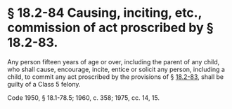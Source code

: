 # § 18.2-84 Causing, inciting, etc., commission of act proscribed by § 18.2-83.

<p>Any person fifteen years of age or over, including the parent of any child, who shall cause, encourage, incite, entice or solicit any person, including a child, to commit any act proscribed by the provisions of § <a href='http://law.lis.virginia.gov/vacode/18.2-83/'>18.2-83</a>, shall be guilty of a Class 5 felony.</p><p>Code 1950, § 18.1-78.5; 1960, c. 358; 1975, cc. 14, 15.</p>